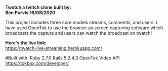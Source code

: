 **Twatch a twitch clone built by:**  
**Ben Purvis 16/08/2020**

This project includes three core models streams, comments, and users. 
I have used OpenTok to use the browser as screen capturing software which
broadcasts the capture and users can watch the broadcast on twatch! 

**Here's the live link:**  
https://twatch-live-streaming.herokuapp.com/

#Built with. 
Ruby 2.7.0
Rails 5.2.4.3
OpenTok Video API https://tokbox.com/developer/
